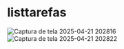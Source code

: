 # listtarefas
![Captura de tela 2025-04-21 202816](https://github.com/user-attachments/assets/dd5c66f9-e7d8-4e7a-b0cb-879a830e4a7b)
![Captura de tela 2025-04-21 202822](https://github.com/user-attachments/assets/078e823e-cbaf-4997-a302-82df53725437)
